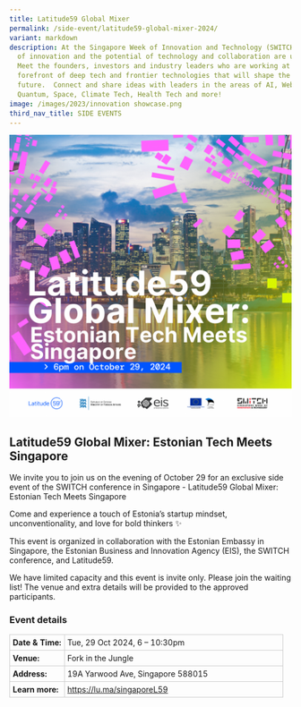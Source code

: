 ```yaml
---
title: Latitude59 Global Mixer
permalink: /side-event/latitude59-global-mixer-2024/
variant: markdown
description: At the Singapore Week of Innovation and Technology (SWITCH) sparks
  of innovation and the potential of technology and collaboration are unleashed.
  Meet the founders, investors and industry leaders who are working at the
  forefront of deep tech and frontier technologies that will shape the
  future.  Connect and share ideas with leaders in the areas of AI, Web3,
  Quantum, Space, Climate Tech, Health Tech and more!
image: /images/2023/innovation showcase.png
third_nav_title: SIDE EVENTS
---
```

![Graphic with text: Latitude59 Global Mixer: Estonian Tech Meets Singapore](/images/2024/Graphics_Side_Events/2024_side_event_latitude59.png)

##  Latitude59 Global Mixer: Estonian Tech Meets Singapore
We invite you to join us on the evening of October 29 for an exclusive side event of the SWITCH conference in Singapore - Latitude59 Global Mixer: Estonian Tech Meets Singapore

Come and experience a touch of Estonia’s startup mindset, unconventionality, and love for bold thinkers ✨

This event is organized in collaboration with the Estonian Embassy in Singapore, the Estonian Business and Innovation Agency (EIS), the SWITCH conference, and Latitude59.

We have limited capacity and this event is invite only. Please join the waiting list! The venue and extra details will be provided to the approved participants.

### Event details
<table style="border-collapse: collapse; width: 100%;">
      <tbody><tr>
        <td style="width: 20%; border: 1px solid #CCCCCC; padding: 5px; font-weight: bold; text-align: left; vertical-align: middle;">Date &amp; Time:</td>
        <td style="border: 1px solid #CCCCCC; padding: 5px; text-align: left; vertical-align: middle;">Tue, 29 Oct 2024, 6 – 10:30pm</td>
      </tr>
      <tr>
        <td style="width: 20%; border: 1px solid #CCCCCC; padding: 5px; font-weight: bold; text-align: left; vertical-align: middle;">Venue:</td>
        <td style="border: 1px solid #CCCCCC; padding: 5px; text-align: left; vertical-align: middle;">Fork in the Jungle</td>
      </tr>
      <tr>
        <td style="width: 20%; border: 1px solid #CCCCCC; padding: 5px; font-weight: bold; text-align: left; vertical-align: middle;">Address:</td>
        <td style="border: 1px solid #CCCCCC; padding: 5px; text-align: left; vertical-align: middle;">19A Yarwood Ave, Singapore 588015</td>
      </tr>
      <tr>
        <td style="width: 20%; border: 1px solid #CCCCCC; padding: 5px; font-weight: bold; text-align: left; vertical-align: middle;">Learn more:</td>
        <td style="border: 1px solid #CCCCCC; padding: 5px; text-align: left; vertical-align: middle;"><a target="_blank" href="https://lu.ma/singaporeL59">https://lu.ma/singaporeL59</a></td>
      </tr>
    </tbody></table>